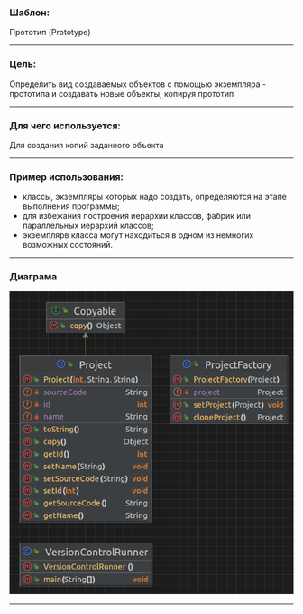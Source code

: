 ### Шаблон:

Прототип (Prototype)

----------------------------------------------------------------------------------------------------------------------
### Цель:

Определить вид создаваемых объектов с помощью экземпляра - прототипа и создавать новые объекты,
копируя прототип

----------------------------------------------------------------------------------------------------------------------
### Для чего используется:

Для создания копий заданного объекта

----------------------------------------------------------------------------------------------------------------------
### Пример использования:

- классы, экземпляры которых надо создать, определяются на этапе выполнения программы;
- для избежания построения иерархии классов, фабрик или параллельных иерархий классов;
- экземплярв класса могут находиться в одном из немногих возможных состояний.

----------------------------------------------------------------------------------------------------------------------
### Диаграма

![prototype.png](..%2F..%2F..%2Fdiagrams%2Fprototype.png)

----------------------------------------------------------------------------------------------------------------------